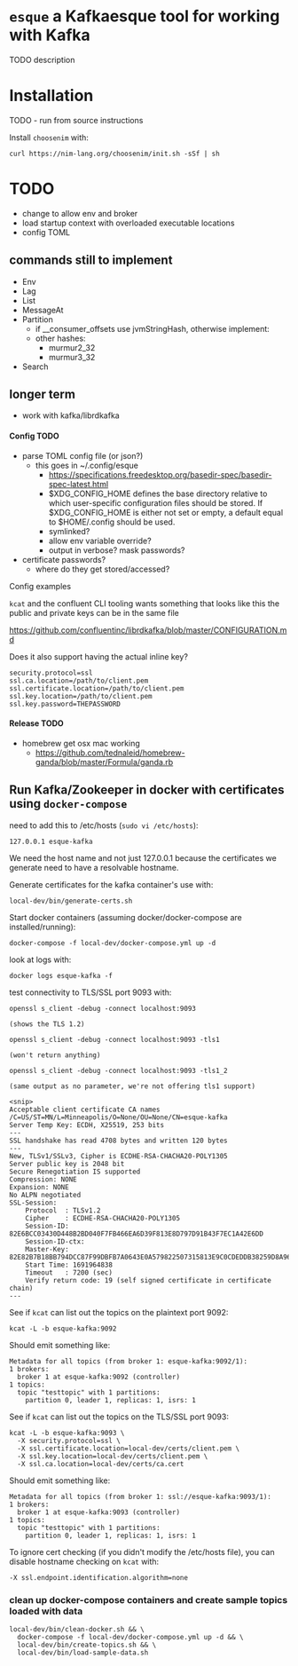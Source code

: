 # `esque` a Kafkaesque tool for working with Kafka
TODO description


# Installation
TODO - run from source instructions

Install `choosenim` with:

    curl https://nim-lang.org/choosenim/init.sh -sSf | sh

# TODO

- change to allow env and broker
- load startup context with overloaded executable locations
- config TOML

## commands still to implement
- Env
- Lag
- List
- MessageAt
- Partition
  - if __consumer_offsets use jvmStringHash, otherwise implement:
  - other hashes:
    - murmur2_32
    - murmur3_32
- Search

## longer term
- work with kafka/librdkafka



#### Config TODO

- parse TOML config file (or json?)
  - this goes in ~/.config/esque
    - https://specifications.freedesktop.org/basedir-spec/basedir-spec-latest.html
    - $XDG_CONFIG_HOME defines the base directory relative to which user-specific configuration files should be stored. If $XDG_CONFIG_HOME is either not set or empty, a default equal to $HOME/.config should be used. 
    - symlinked?
    - allow env variable override?
    - output in verbose? mask passwords?
- certificate passwords?
  - where do they get stored/accessed?


Config examples

`kcat` and the confluent CLI tooling wants something that looks like this
the public and private keys can be in the same file


https://github.com/confluentinc/librdkafka/blob/master/CONFIGURATION.md

Does it also support having the actual inline key?


    security.protocol=ssl
    ssl.ca.location=/path/to/client.pem
    ssl.certificate.location=/path/to/client.pem
    ssl.key.location=/path/to/client.pem
    ssl.key.password=THEPASSWORD


#### Release TODO
- homebrew get osx mac working
  - https://github.com/tednaleid/homebrew-ganda/blob/master/Formula/ganda.rb


## Run Kafka/Zookeeper in docker with certificates using `docker-compose`

need to add this to /etc/hosts (`sudo vi /etc/hosts`):

    127.0.0.1 esque-kafka

We need the host name and not just 127.0.0.1 because the certificates we 
generate need to have a resolvable hostname.  

Generate certificates for the kafka container's use with:

    local-dev/bin/generate-certs.sh

Start docker containers (assuming docker/docker-compose are installed/running):

    docker-compose -f local-dev/docker-compose.yml up -d

look at logs with: 

    docker logs esque-kafka -f

test connectivity to TLS/SSL port 9093 with:

    openssl s_client -debug -connect localhost:9093

    (shows the TLS 1.2)

    openssl s_client -debug -connect localhost:9093 -tls1

    (won't return anything)

    openssl s_client -debug -connect localhost:9093 -tls1_2 

    (same output as no parameter, we're not offering tls1 support)

    <snip>
    Acceptable client certificate CA names
    /C=US/ST=MN/L=Minneapolis/O=None/OU=None/CN=esque-kafka
    Server Temp Key: ECDH, X25519, 253 bits
    ---
    SSL handshake has read 4708 bytes and written 120 bytes
    ---
    New, TLSv1/SSLv3, Cipher is ECDHE-RSA-CHACHA20-POLY1305
    Server public key is 2048 bit
    Secure Renegotiation IS supported
    Compression: NONE
    Expansion: NONE
    No ALPN negotiated
    SSL-Session:
        Protocol  : TLSv1.2
        Cipher    : ECDHE-RSA-CHACHA20-POLY1305
        Session-ID: 82E6BCC03430D448B2BD040F7FB466EA6D39F813E8D797D91B43F7EC1A42E6DD
        Session-ID-ctx: 
        Master-Key: 82E82B7B18BB794DCC87F99DBFB7A0643E0A579822507315813E9C0CDEDDB38259D8A96220A9852726855534C001E387
        Start Time: 1691964838
        Timeout   : 7200 (sec)
        Verify return code: 19 (self signed certificate in certificate chain)
    ---

See if `kcat` can list out the topics on the plaintext port 9092:

    kcat -L -b esque-kafka:9092  

Should emit something like: 

    Metadata for all topics (from broker 1: esque-kafka:9092/1):
    1 brokers:
      broker 1 at esque-kafka:9092 (controller)
    1 topics:
      topic "testtopic" with 1 partitions:
        partition 0, leader 1, replicas: 1, isrs: 1

See if `kcat` can list out the topics on the TLS/SSL port 9093:

    kcat -L -b esque-kafka:9093 \
      -X security.protocol=ssl \
      -X ssl.certificate.location=local-dev/certs/client.pem \
      -X ssl.key.location=local-dev/certs/client.pem \
      -X ssl.ca.location=local-dev/certs/ca.cert 


Should emit something like:

    Metadata for all topics (from broker 1: ssl://esque-kafka:9093/1):
    1 brokers:
      broker 1 at esque-kafka:9093 (controller)
    1 topics:
      topic "testtopic" with 1 partitions:
        partition 0, leader 1, replicas: 1, isrs: 1

To ignore cert checking (if you didn't modify the /etc/hosts file), you can disable hostname checking on `kcat` with:

    -X ssl.endpoint.identification.algorithm=none

### clean up docker-compose containers and create sample topics loaded with data

    local-dev/bin/clean-docker.sh && \
      docker-compose -f local-dev/docker-compose.yml up -d && \
      local-dev/bin/create-topics.sh && \
      local-dev/bin/load-sample-data.sh